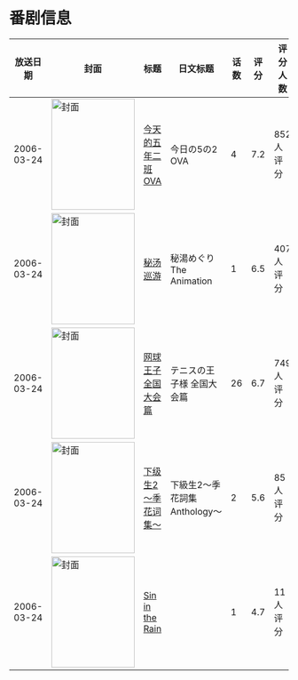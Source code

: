 # 番剧信息

|放送日期|封面|标题|日文标题|话数|评分|评分人数|
|---|---|---|---|---|---|---|
|2006-03-24|<img src="//lain.bgm.tv/pic/cover/c/58/07/764_BO3E4.jpg" alt="封面" style="width:150px;height:200px;object-fit:cover;">|[今天的五年二班 OVA](https://bangumi.tv/subject/764)|今日の5の2 OVA|4|7.2|852人评分|
|2006-03-24|<img src="/img/no_icon_subject.png" alt="封面" style="width:150px;height:200px;object-fit:cover;">|[秘汤巡游](https://bangumi.tv/subject/18908)|秘湯めぐり The Animation|1|6.5|407人评分|
|2006-03-24|<img src="//lain.bgm.tv/pic/cover/c/c3/97/20926_VRv45.jpg" alt="封面" style="width:150px;height:200px;object-fit:cover;">|[网球王子 全国大会篇](https://bangumi.tv/subject/20926)|テニスの王子様 全国大会篇|26|6.7|749人评分|
|2006-03-24|<img src="/img/no_icon_subject.png" alt="封面" style="width:150px;height:200px;object-fit:cover;">|[下级生2～季花词集～](https://bangumi.tv/subject/78804)|下級生2〜季花詞集 Anthology〜|2|5.6|85人评分|
|2006-03-24|<img src="//lain.bgm.tv/pic/cover/c/2d/1f/79983_eIzjR.jpg" alt="封面" style="width:150px;height:200px;object-fit:cover;">|[Sin in the Rain](https://bangumi.tv/subject/79983)||1|4.7|11人评分|
